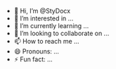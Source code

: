 - 👋 Hi, I’m @StyDocx
- 👀 I’m interested in ...
- 🌱 I’m currently learning ...
- 💞️ I’m looking to collaborate on ...
- 📫 How to reach me ...
- 😄 Pronouns: ...
- ⚡ Fun fact: ...

<!---
StyDocx/StyDocx is a ✨ special ✨ repository because its `README.md` (this file) appears on your GitHub profile.
You can click the Preview link to take a look at your changes.
--->
